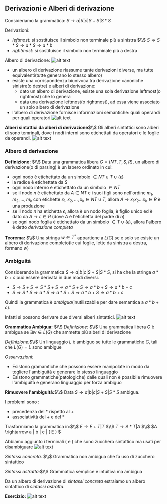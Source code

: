 ## Derivazioni e Alberi di derivazione
Consideriamo la grammatica: $S \rightarrow a | b | c | S + S | S * S$

Derivazioni:
- *leftmost:* si sostituisce il simbolo non terminale più a sinistra $\\$
$S \Rightarrow S * S \Rightarrow a * S \Rightarrow a * b$
- *rightmost:* si sostituisce il simbolo non terminale più a destra

Albero di derivazione:
![alt text](image-7.png)

- un albero di derivazione riassume tante derivazioni diverse, ma tutte equivalenti(tutte generano lo stesso albero)
- esiste una corrispondenza biunivoca tra derivazione canoniche sinistre(o destre) e alberi di derivazione:
    - dato un albero di derivazione, esiste una sola derivazione leftmost(o rightmost) che lo genera
    - data una derivazione leftmost(o rightmost), ad essa viene associato un solo albero di derivazione
- l'albero di derivazione fornisce informazioni semantiche: quali operandi per quali operatori
![alt text](image-8.png)

**Alberi sintattici da alberi di derivazione**$\\$
Gli alberi sintattici sono alberi di sono temrinali, dove i nodi interni sono etichettati da operatori e le foglie da operandi. 
![alt text](image-9.png)

### Albero di derivazione
**Definizione:** $\\$
Data una grammatica libera $G = (NT, T, S, R)$, un albero di derivazione(o di parsing) è un labero ordinato in cui:
- ogni nodo è etichettato da un simbolo $\in NT \cup T \cup \{ \epsilon \}$
- la radice è etichettata da $S$
- ogni nodo interno è etichettato da un simbolo $\in NT$
- se il nodo $n$ è etichettato da $A \in NT$ e i suoi figli sono nell'ordine $m_1, m_2, ..., m_k$ con etichette $x_1, x_2, ..., x_k \in NT \cup T$, allora $A \rightarrow x_1x_2...x_k \in R$ è una produzione
- se il nodo $n$ ha etichetta $\epsilon$, allora è un nodo foglia, è figlio unico ed è dato da $A \rightarrow \epsilon \in R$ (dove $A$ è l'etichetta del padre di $n$)
- se ogni nodo foglia è etichettato da un simbolo $\in T \cup \{ \epsilon \}$, allora l'albero è detto *derivazione completa*

**Teorema:** $\\$
Una stringa $w \in T^*$ appartiene a $L(G)$ se e solo se esiste un albero di derivazione completo(le cui foglie, lette da sinistra a destra, formano $w$)

### Ambiguità
Considerando la grammatica $S \rightarrow a | b | c | S + S | S * S$, si ha che la stringa $a * b + c$ può essere derivata in due modi diversi.
- $S \Rightarrow S + S \Rightarrow S * S + S \Rightarrow a * S + S \Rightarrow a * b + S \Rightarrow a * b + c$
- $S \Rightarrow S * S \Rightarrow a * S \Rightarrow a * S + S \Rightarrow a * b + S \Rightarrow a * b + c$

Quindi la grammatica è *ambigua*(inutilizzabile per dare semantica a $a * b + c$).

Infatti si possono derivare due diversi alberi sintattici.
![alt text](image-10.png)

**Grammatica Ambigua:** $\\$
*Definizione:* $\\$
Una grammatica libera $G$ è ambigua se $\exists w \in L(G)$ che ammette più alberi di derivazione

*Definizione:*$\\$
Un linguaggio $L$ è ambiguo se tutte le grammatiche $G$, tali che $L(G) = L$ sono ambigue

*Osservazioni:* 
- Esistono gramamtiche che possono essere manipolate in modo da togliere l'ambiguità e generare lo stesso linguaggio
- Esistono grammatiche(patologiche) dalle quali non è possibile rimuovere l'ambiguità e generano linguaggio per forza ambiguo

**Rimuovere l'ambiguità:**$\\$
Data $S \rightarrow a | b | c | S + S | S * S$ ambigua.

I problemi sono :
- precedenza del $*$ rispetto al $+$
- associatività del $+$ e del $*$

Trasformiamo la grammatica in:$\\$
$E \rightarrow E + T | T$ $\\$
$T \rightarrow A * T | A$ $\\$
$A \rightarrow a | b | c | ( E ) $

Abbiamo aggiunto i terminali $($ e $)$ che sono zucchero sintattico ma usati per disambiguare
![alt text](image-11.png)

*Sintassi concreta.* $\\$
Grammatica non ambigua che fa uso di zucchero sintattico

*Sintassi astratta:*$\\$
Grammatica semplice e intuitiva ma ambigua

Da un albero di derivazione di *sintassi concreta* estraiamo un albero sintattico di *sintassi astratta*.

**Esercizio:**
![alt text](image-12.png)